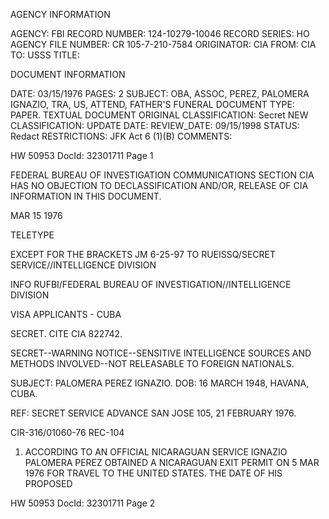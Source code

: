 AGENCY INFORMATION

AGENCY: FBI
RECORD NUMBER: 124-10279-10046
RECORD SERIES: HO
AGENCY FILE NUMBER: CR 105-7-210-7584
ORIGINATOR: CIA
FROM: CIA
TO: USSS
TITLE:

DOCUMENT INFORMATION

DATE: 03/15/1976
PAGES: 2
SUBJECT: OBA, ASSOC, PEREZ, PALOMERA IGNAZIO, TRA, US, ATTEND, FATHER'S FUNERAL
DOCUMENT TYPE: PAPER. TEXTUAL DOCUMENT
ORIGINAL CLASSIFICATION: Secret
NEW CLASSIFICATION:
UPDATE DATE:
REVIEW_DATE: 09/15/1998
STATUS: Redact
RESTRICTIONS: JFK Act 6 (1)(B)
COMMENTS:

HW 50953 DocId: 32301711 Page 1

FEDERAL BUREAU OF INVESTIGATION
COMMUNICATIONS SECTION
CIA HAS NO OBJECTION TO
DECLASSIFICATION AND/OR,
RELEASE OF CIA INFORMATION
IN THIS DOCUMENT.

MAR 15 1976

TELETYPE

EXCEPT FOR THE BRACKETS JM 6-25-97
TO RUEISSQ/SECRET SERVICE//INTELLIGENCE DIVISION

INFO RUFBI/FEDERAL BUREAU OF INVESTIGATION//INTELLIGENCE DIVISION

VISA APPLICANTS - CUBA

SECRET. CITE CIA 822742.

SECRET--WARNING NOTICE--SENSITIVE INTELLIGENCE SOURCES AND
METHODS INVOLVED--NOT RELEASABLE TO FOREIGN NATIONALS.

SUBJECT: PALOMERA PEREZ IGNAZIO.
DOB: 16 MARCH 1948, HAVANA, CUBA.

REF: SECRET SERVICE ADVANCE SAN JOSE 105, 21 FEBRUARY 1976.

CIR-316/01060-76
REC-104

1. ACCORDING TO AN OFFICIAL NICARAGUAN SERVICE IGNAZIO PALOMERA PEREZ OBTAINED A NICARAGUAN EXIT PERMIT ON 5 MAR 1976 FOR TRAVEL TO THE UNITED STATES. THE DATE OF HIS PROPOSED

HW 50953 DocId: 32301711 Page 2
